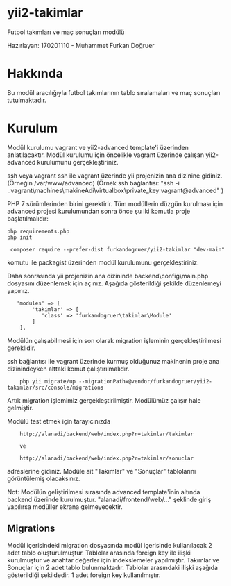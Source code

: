 # yii2-takimlar

Futbol takımları ve maç sonuçları modülü

Hazırlayan:
170201110 - Muhammet Furkan Doğruer

# Hakkında

Bu modül aracılığıyla futbol takımlarının tablo sıralamaları ve maç sonuçları tutulmaktadır.

# Kurulum

Modül kurulumu vagrant ve yii2-advanced template'i üzerinden anlatılacaktır. Modül kurulumu için öncelikle vagrant üzerinde çalışan yii2-advanced kurulumunu gerçekleştiriniz.

ssh veya vagrant ssh ile vagrant üzerinde yii projenizin ana dizinine gidiniz.(Örneğin /var/www/advanced)
(Örnek ssh bağlantısı: "ssh -i .\.vagrant\machines\makineAdi\virtualbox\private_key vagrant@advanced" )

PHP 7 sürümlerinden birini gerektirir. Tüm modüllerin düzgün kurulması için advanced projesi kurulumundan sonra önce şu iki komutla proje başlatılmalıdır:
```
php requirements.php
php init
```

```
 composer require --prefer-dist furkandogruer/yii2-takimlar "dev-main"
 ```

 komutu ile packagist üzerinden modül kurulumunu gerçekleştiriniz.
    
Daha sonrasında yii projenizin ana dizininde backend\config\main.php dosyasını düzenlemek için açınız. Aşağıda gösterildiği şekilde düzenlemeyi yapınız.

```
   'modules' => [
        'takimlar' => [
           'class' => 'furkandogruer\takimlar\Module'
        ]
    ],
 ```

Modülün çalışabilmesi için son olarak migration işleminin gerçekleştirilmesi gereklidir.

ssh bağlantısı ile vagrant üzerinde kurmuş olduğunuz makinenin proje ana dizinindeyken alttaki komut çalıştırılmalıdır.

```
    php yii migrate/up --migrationPath=@vendor/furkandogruer/yii2-takımlar/src/console/migrations
 ```

 Artık migration işlemimiz gerçekleştirilmiştir. Modülümüz çalışır hale gelmiştir.

 Modülü test etmek için tarayıcınızda 

```
    http://alanadi/backend/web/index.php?r=takimlar/takimlar
    
    ve 
    
    http://alanadi/backend/web/index.php?r=takimlar/sonuclar
```
 adreslerine gidiniz. Modüle ait "Takımlar" ve "Sonuçlar" tablolarını görüntülemiş olacaksınız.
 
 Not: Modülün geliştirilmesi sırasında advanced template'inin altında backend üzerinde kurulmuştur. "alanadi/frontend/web/..." şeklinde giriş yapılırsa modüller ekrana gelmeyecektir.

## Migrations

Modül içerisindeki migration dosyasında modül içerisinde kullanılacak 2 adet tablo oluşturulmuştur. Tablolar arasında foreign key ile ilişki kurulmuştur ve anahtar değerler için indekslemeler yapılmıştır. Takımlar ve Sonuçlar için 2 adet tablo bulunmaktadır. Tablolar arasındaki ilişki aşağıda gösterildiği şekildedir. 1 adet foreign key kullanılmıştır.





